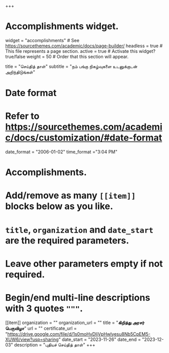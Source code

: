 +++
# Accomplishments widget.
widget = "accomplishments"  # See https://sourcethemes.com/academic/docs/page-builder/
headless = true  # This file represents a page section.
active = true  # Activate this widget? true/false
weight = 50  # Order that this section will appear.

title = "செய்தித் தாள்"
subtitle = "நம் பங்கு நிகழ்வுகளை உடனுக்குடன் அறிந்திடுங்கள்"

# Date format
#   Refer to https://sourcethemes.com/academic/docs/customization/#date-format
date_format = "2006-01-02"
time_format ="3:04 PM"

# Accomplishments.
#   Add/remove as many `[[item]]` blocks below as you like.
#   `title`, `organization` and `date_start` are the required parameters.
#   Leave other parameters empty if not required.
#   Begin/end multi-line descriptions with 3 quotes `"""`.


[[item]]
  organization = ""
  organization_url = ""
  title = "**கிறித்து அரசர் பெருவிழா**"
  url = ""
  certificate_url = "https://drive.google.com/file/d/1s0moHvDIjVpHwlyesu8Nb5CpEM5-XUW6/view?usp=sharing"
  date_start = "2023-11-26"
  date_end = "2023-12-03"
  description = "புதியச் செய்தித் தாள்"
+++
